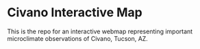 # Civano Interactive Map

This is the repo for an interactive webmap representing important microclimate observations of Civano, Tucson, AZ.
